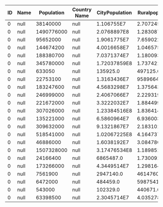 | ID |  Name | Population | Country Name | CityPopulation | Ruralpopulation | 
| --- | --- | --- | --- |  --- | --- | 
| 0 | null | 38140000 | null |  1.106755E7 | 2.707245E7 | 
| 0 | null | 1490776000 | null |  2.0768897E8 | 1.28308703E9 | 
| 0 | null | 95652000 | null |  1.9061775E7 | 7.6590225E7 | 
| 0 | null | 144674200 | null |  4.0016658E7 | 1.04657542E8 | 
| 0 | null | 188380700 | null |  7.0371374E7 | 1.18009326E8 | 
| 0 | null | 345780000 | null |  1.72037859E8 | 1.73742141E8 | 
| 0 | null | 633050 | null |  135925.0 | 497125.0 | 
| 0 | null | 22753100 | null |  1.3163436E7 | 9589664.0 | 
| 0 | null | 183247600 | null |  4.5683298E7 | 1.37564302E8 | 
| 0 | null | 246999000 | null |  2.4067066E7 | 2.22931934E8 | 
| 0 | null | 221672000 | null |  3.3222032E7 | 1.88449968E8 | 
| 0 | null | 307026000 | null |  1.23384516E8 | 1.83641484E8 | 
| 0 | null | 135221000 | null |  6.5860964E7 | 6.9360036E7 | 
| 0 | null | 309632000 | null |  9.1321867E7 | 2.18310133E8 | 
| 0 | null | 518541000 | null |  1.02067225E8 | 4.16473775E8 | 
| 0 | null | 46886000 | null |  1.6038192E7 | 3.0847808E7 | 
| 0 | null | 1507328000 | null |  3.17476534E8 | 1.189851466E9 | 
| 0 | null | 24166400 | null |  6865487.0 | 1.7300913E7 | 
| 0 | null | 173266000 | null |  4.3449514E7 | 1.29816486E8 | 
| 0 | null | 7561900 | null |  2947140.0 | 4614760.0 | 
| 0 | null | 6472000 | null |  484459.0 | 5987541.0 | 
| 0 | null | 543000 | null |  102329.0 | 440671.0 | 
| 0 | null | 63398500 | null |  2.3045714E7 | 4.0352786E7 | 
